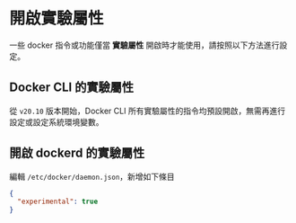 # 開啟實驗屬性

一些 docker 指令或功能僅當 **實驗屬性** 開啟時才能使用，請按照以下方法進行設定。

## Docker CLI 的實驗屬性

從 `v20.10` 版本開始，Docker CLI 所有實驗屬性的指令均預設開啟，無需再進行設定或設定系統環境變數。

## 開啟 dockerd 的實驗屬性

編輯 `/etc/docker/daemon.json`，新增如下條目

```json
{
  "experimental": true
}
```
